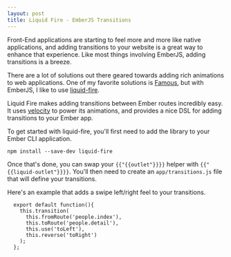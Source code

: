 ```yaml
---
layout: post
title: Liquid Fire - EmberJS Transitions
---
```

Front-End applications are starting to feel more and more like native
applications, and adding transitions to your website is a great way to
enhance that experience. Like most things involving EmberJS, adding
transitions is a breeze.

There are a lot of solutions out there geared towards adding rich animations
to web applications. One of my favorite solutions is [Famous](http://famo.us),
but with EmberJS, I like to use
[liquid-fire](http://ef4.github.io/liquid-fire/#/transitions/primitives).

Liquid Fire makes adding transitions between Ember routes incredibly easy. It
uses [velocity](http://julian.com/research/velocity/) to power its animations,
and provides a nice DSL for adding transitions to your Ember app.

To get started with liquid-fire, you'll first need to add the library to your
Ember CLI application.

`npm install --save-dev liquid-fire`

Once that's done, you can swap your `{{"{{outlet"}}}}` helper with
`{{"{{liquid-outlet"}}}}`. You'll then need to create an `app/transitions.js` file
that will define your transitions.

Here's an example that adds a swipe left/right feel to your transitions.

```
  export default function(){
    this.transition(
      this.fromRoute('people.index'),
      this.toRoute('people.detail'),
      this.use('toLeft'),
      this.reverse('toRight')
    );
  };
```
